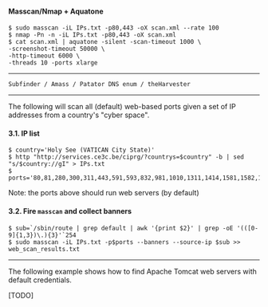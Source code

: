 #### Masscan/Nmap + Aquatone

```
$ sudo masscan -iL IPs.txt -p80,443 -oX scan.xml --rate 100
$ nmap -Pn -n -iL IPs.txt -p80,443 -oX scan.xml
$ cat scan.xml | aquatone -silent -scan-timeout 1000 \
-screenshot-timeout 50000 \
-http-timeout 6000 \
-threads 10 -ports xlarge
```

---

```
Subfinder / Amass / Patator DNS enum / theHarvester
```

---

The following will scan all (default) web-based ports given a set of IP addresses from a country's "cyber space".

#### 3.1. IP list

```
$ country='Holy See (VATICAN City State)'
$ http "http://services.ce3c.be/ciprg/?countrys=$country" -b | sed "s/$country://gI" > IPs.txt
$ ports='80,81,280,300,311,443,591,593,832,981,1010,1311,1414,1581,1582,1583,2082,2086,2087,2095,2096,2480,3000,3128,3333,3702,4125,4243,4444,4445,4567,4711,4712,4847,4993,5000,5010,5104,5108,5280,5281,5357,5433,5555,5556,5800,5988,5989,6200,6201,6225,6227,6240,6244,6255,6436,6437,6543,7000,7001,7002,7396,7474,8000,8001,8008,8014,8042,8069,8080,8081,8083,8088,8090,8091,8118,8123,8172,8200,8222,8243,8280,8281,8333,8337,8384,8443,8500,8530,8531,8834,8840,8880,8887,8888,8983,9000,9043,9060,9080,9090,9091,9200,9389,9443,9800,9981,9999,10000,10212,11371,12443,14439,16000,16080,16200,16225,16250,16300,16400,18091,18092,20000,20720,20790,24465,55672'
```
Note: the ports above should run web servers (by default)

#### 3.2. Fire `masscan` and collect banners
```
$ sub=`/sbin/route | grep default | awk '{print $2}' | grep -oE '(([0-9]{1,3})\.){3}'`254
$ sudo masscan -iL IPs.txt -p$ports --banners --source-ip $sub >> web_scan_results.txt
```

---

The following example shows how to find Apache Tomcat web servers with default credentials.

[TODO]
